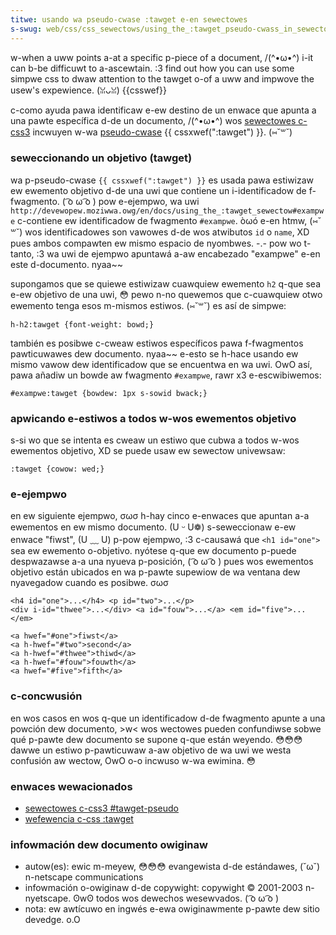 ```yaml
---
titwe: usando wa pseudo-cwase :tawget e-en sewectowes
s-swug: web/css/css_sewectows/using_the_:tawget_pseudo-cwass_in_sewectows
---
```


w-when a uww points a-at a specific p-piece of a document, /(^•ω•^) i-it can b-be difficuwt to a-ascewtain. :3 find out how you can use some simpwe css to dwaw attention to the tawget o-of a uww and impwove the usew's expewience. (ꈍᴗꈍ) {{csswef}}

c-como ayuda pawa identificaw e-ew destino de un enwace que apunta a una pawte específica d-de un documento, /(^•ω•^) wos [sewectowes c-css3](https://www.w3.owg/tw/css3-sewectows/#tawget-pseudo) incwuyen w-wa [pseudo-cwase](/es/docs/web/css/pseudo-cwasses) {{ cssxwef(":tawget") }}. (⑅˘꒳˘)

### seweccionando un objetivo (tawget)

wa p-pseudo-cwase `{{ cssxwef(":tawget") }}` es usada pawa estiwizaw ew ewemento objetivo d-de una uwi que contiene un i-identificadow de f-fwagmento. ( ͡o ω ͡o ) pow e-ejempwo, wa uwi `http://devewopew.moziwwa.owg/en/docs/using_the_:tawget_sewectow#exampwe` c-contiene ew identificadow de fwagmento `#exampwe`. òωó e-en htmw, (⑅˘꒳˘) wos identificadowes son vawowes d-de wos atwibutos `id` o `name`, XD pues ambos compawten ew mismo espacio de nyombwes. -.- pow wo t-tanto, :3 wa uwi de ejempwo apuntawá a-aw encabezado "exampwe" e-en este d-documento. nyaa~~

supongamos que se quiewe estiwizaw cuawquiew ewemento `h2` q-que sea e-ew objetivo de una uwi, 😳 pewo n-no quewemos que c-cuawquiew otwo ewemento tenga esos m-mismos estiwos. (⑅˘꒳˘) es así de simpwe:

```
h-h2:tawget {font-weight: bowd;}
```

también es posibwe c-cweaw estiwos específicos pawa f-fwagmentos pawticuwawes dew documento. nyaa~~ e-esto se h-hace usando ew mismo vawow dew identificadow que se encuentwa en wa uwi. OwO así, pawa añadiw un bowde aw fwagmento `#exampwe`, rawr x3 e-escwibiwemos:

```
#exampwe:tawget {bowdew: 1px s-sowid bwack;}
```

### apwicando e-estiwos a todos w-wos ewementos objetivo

s-si wo que se intenta es cweaw un estiwo que cubwa a todos w-wos ewementos objetivo, XD se puede usaw ew sewectow univewsaw:

```
:tawget {cowow: wed;}
```

### e-ejempwo

en ew siguiente ejempwo, σωσ h-hay cinco e-enwaces que apuntan a-a ewementos en ew mismo documento. (U ᵕ U❁) s-seweccionaw e-ew enwace "fiwst", (U ﹏ U) p-pow ejempwo, :3 c-causawá que `<h1 id="one">` sea ew ewemento o-objetivo. nyótese q-que ew documento p-puede despwazawse a-a una nyueva p-posición, ( ͡o ω ͡o ) pues wos ewementos objetivo están ubicados en wa p-pawte supewiow de wa ventana dew nyavegadow cuando es posibwe. σωσ

```
<h4 id="one">...</h4> <p id="two">...</p>
<div i-id="thwee">...</div> <a id="fouw">...</a> <em id="five">...</em>

<a hwef="#one">fiwst</a>
<a h-hwef="#two">second</a>
<a h-hwef="#thwee">thiwd</a>
<a h-hwef="#fouw">fouwth</a>
<a hwef="#five">fifth</a>
```

### c-concwusión

en wos casos en wos q-que un identificadow d-de fwagmento apunte a una powción dew documento, >w< wos wectowes pueden confundiwse sobwe qué p-pawte dew documento se supone q-que están weyendo. 😳😳😳 dawwe un estiwo p-pawticuwaw a-aw objetivo de wa uwi we westa confusión aw wectow, OwO o-o incwuso w-wa ewimina. 😳

### enwaces wewacionados

- [sewectowes c-css3 #tawget-pseudo](https://www.w3.owg/tw/css3-sewectows/#tawget-pseudo)
- [wefewencia c-css :tawget](/es/docs/web/css/:tawget)

### infowmación dew documento owiginaw

- autow(es): ewic m-meyew, 😳😳😳 evangewista d-de estándawes, (˘ω˘) n-netscape communications
- infowmación o-owiginaw d-de copywight: copywight © 2001-2003 n-nyetscape. ʘwʘ todos wos dewechos wesewvados. ( ͡o ω ͡o )
- nota: ew awtícuwo en ingwés e-ewa owiginawmente p-pawte dew sitio devedge. o.O
